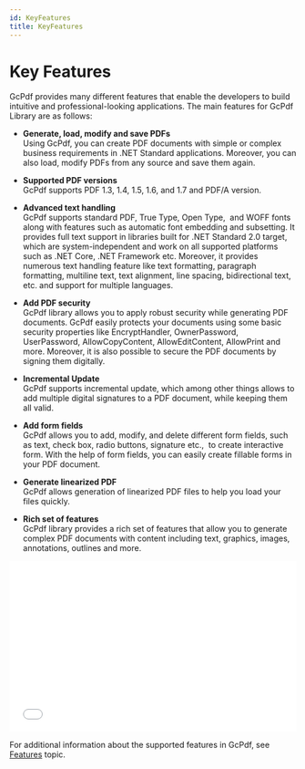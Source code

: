 ```yaml
---
id: KeyFeatures
title: KeyFeatures
---
```


**Key Features**
================

  
GcPdf provides many different features that enable the developers to build
intuitive and professional-looking applications. The main features for GcPdf
Library are as follows:

-   **Generate, load, modify and save PDFs**  
    Using GcPdf, you can create PDF documents with simple or complex business
    requirements in .NET Standard applications. Moreover, you can also load,
    modify PDFs from any source and save them again.




-   **Supported PDF versions**  
    GcPdf supports PDF 1.3, 1.4, 1.5, 1.6, and 1.7 and PDF/A version.

-   **Advanced text handling**  
    GcPdf supports standard PDF, True Type, Open Type,  and WOFF fonts along
    with features such as automatic font embedding and subsetting. It provides
    full text support in libraries built for .NET Standard 2.0 target, which are
    system-independent and work on all supported platforms such as .NET Core,
    .NET Framework etc. Moreover, it provides numerous text handling feature
    like text formatting, paragraph formatting, multiline text, text alignment,
    line spacing, bidirectional text, etc. and support for multiple languages.

-   **Add PDF security**  
    GcPdf library allows you to apply robust security while generating PDF
    documents. GcPdf easily protects your documents using some basic security
    properties like EncryptHandler, OwnerPassword, UserPassword,
    AllowCopyContent, AllowEditContent, AllowPrint and more. Moreover, it is
    also possible to secure the PDF documents by signing them digitally.  

-   **Incremental Update**  
    GcPdf supports incremental update, which among other things allows to add
    multiple digital signatures to a PDF document, while keeping them all valid.

-   **Add form fields**  
    GcPdf allows you to add, modify, and delete different form fields, such as
    text, check box, radio buttons, signature etc.,  to create interactive form.
    With the help of form fields, you can easily create fillable forms in your
    PDF document.

-   **Generate linearized PDF**  
    GcPdf allows generation of linearized PDF files to help you load your files
    quickly.

-   **Rich set of features**  
    GcPdf library provides a rich set of features that allow you to generate
    complex PDF documents with content including text, graphics, images,
    annotations, outlines and more.  
    
<iframe width="100%" height="300" src="//jsfiddle.net/cowboy/HvAJf/embedded/" allowfullscreen="allowfullscreen" allowpaymentrequest frameborder="0"></iframe>

For additional information about the supported features in GcPdf, see
[Features](http://help.grapecity.com/gcdocs/gcpdf/onlinehelp/Features.html)
topic.

